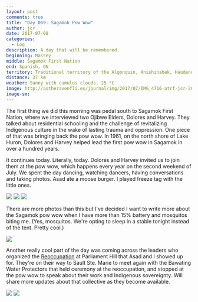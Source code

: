 ```yaml
---
layout: post
comments: true
title: "Day 069: Sagamok Pow Wow"
author: jcr
date: 2017-07-08
categories:
  - Log
description: A day that will be remembered.
beginning: Massey
middle: Sagamok First Nation
end: Spanish, ON
territory: Traditional territory of the Algonquin, Anishinabek, Haudenosaunee, Ojibway, Odawa and Cree
distance: 37 km
weather: Sunny with cumulus clouds, 25 ºC
image: http://astheravenfli.es/journal/img/2017/07/IMG_4716-atrf-jcr-2000-web.jpg
image-sm:
---
```


The first thing we did this morning was pedal south to Sagamok First Nation, where we interviewed two Ojibwe Elders, Dolores and Harvey. They talked about residential schooling and the challenge of revitalizing Indigenous culture in the wake of lasting trauma and oppression. One piece of that was bringing back the pow wow. In 1961, on the north shore of Lake Huron, Dolores and Harvey helped lead the first pow wow in Sagamok in over a hundred years.

It continues today. Literally, today. Dolores and Harvey invited us to join them at the pow wow, which happens every year on the second weekend of July. We spent the day dancing, watching dancers, having conversations and taking photos. Asad ate a moose burger. I played freeze tag with the little ones. 

<img src="http://astheravenfli.es/journal/img/2017/07/IMG_0869-atrf-ac-2000-web.jpg">

<img src="http://astheravenfli.es/journal/img/2017/07/IMG_0879-atrf-ac-2000-web.jpg">

<img src="http://astheravenfli.es/journal/img/2017/07/IMG_0880-atrf-ac-2000-web.jpg">

There are more photos than this but I've decided I want to write more about the Sagamok pow wow when I have more than 15% battery and mosquitos biting me. (Yes, mosquitos. We're opting to sleep in a stable tonight instead of the tent. Pretty cool.)

<img src="http://astheravenfli.es/journal/img/2017/07/IMG_0995-atrf-ac-2000-web.jpg">

Another really cool part of the day was coming across the leaders who organized the <a href="https://www.facebook.com/events/1923800771235696/" target="blank">Reoccupation</a> at Parliament Hill that Asad and I showed up for. They're on their way to Sault Ste. Marie to meet again with the Bawating Water Protectors that held ceremony at the reoccupation, and stopped at the pow wow to speak about their work and Indigenous sovereignty. Will share more updates about that collective as they become available.

<img src="http://astheravenfli.es/journal/img/2017/07/IMG_0929-atrf-ac-2000-web.jpg">

<img src="http://astheravenfli.es/journal/img/2017/07/IMG_4650-atrf-jcr-2000-web.jpg">